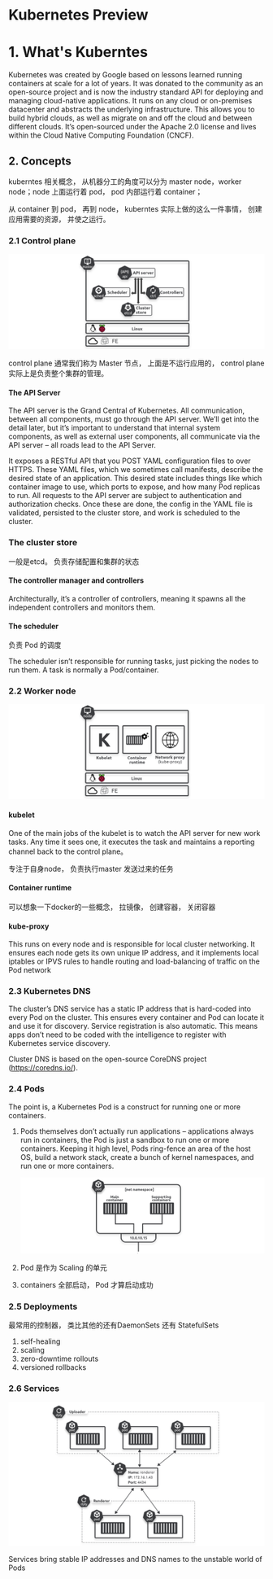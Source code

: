 # Kubernetes Preview

# 1. What's Kuberntes

Kubernetes was created by Google based on lessons learned running containers at scale for a lot of years. It was
donated to the community as an open-source project and is now the industry standard API for deploying and
managing cloud-native applications. It runs on any cloud or on-premises datacenter and abstracts the underlying
infrastructure. This allows you to build hybrid clouds, as well as migrate on and off the cloud and between
different clouds. It’s open-sourced under the Apache 2.0 license and lives within the Cloud Native Computing
Foundation (CNCF).



## 2. Concepts

kuberntes 相关概念， 从机器分工的角度可以分为 master node，worker node；node 上面运行着 pod， pod 内部运行着 container；

从 container 到 pod， 再到 node， kuberntes 实际上做的这么一件事情， 创建应用需要的资源， 并使之运行。



### 2.1 Control plane 

![Controller Plane](https://raw.githubusercontent.com/feyfree/my-github-images/main/20220415140909.png  "")

control plane 通常我们称为 Master 节点， 上面是不运行应用的， control plane 实际上是负责整个集群的管理。

#### The API Server

The API server is the Grand Central of Kubernetes. All communication, between all components, must go through the API server. We’ll get into the detail later, but it’s important to understand that internal system components, as well as external user components, all communicate via the API server – all roads lead to the API Server.

It exposes a RESTful API that you POST YAML configuration files to over HTTPS. These YAML files, which we sometimes call manifests, describe the desired state of an application. This desired state includes things like which container image to use, which ports to expose, and how many Pod replicas to run. All requests to the API server are subject to authentication and authorization checks. Once these are done, the config in the YAML file is validated, persisted to the cluster store, and work is scheduled to the cluster.

### The cluster store

一般是etcd。 负责存储配置和集群的状态

#### The controller manager and controllers

Architecturally, it’s a controller of controllers, meaning it spawns all the independent controllers and monitors
them.

#### The scheduler

负责 Pod 的调度

The scheduler isn’t responsible for running tasks, just picking the nodes to run them. A task is normally a Pod/container.

### 2.2 Worker node

![](https://raw.githubusercontent.com/feyfree/my-github-images/main/20220415141457.png)

#### kubelet

One of the main jobs of the kubelet is to watch the API server for new work tasks. Any time it sees one, it executes the task and maintains a reporting channel back to the control plane。

专注于自身node， 负责执行master 发送过来的任务

#### Container runtime

可以想象一下docker的一些概念， 拉镜像， 创建容器， 关闭容器

#### kube-proxy

This runs on every node and is responsible for local cluster networking. It ensures each node gets its own unique IP address, and it implements local iptables or IPVS rules to handle routing and load-balancing of traffic on the Pod network

### 2.3 Kubernetes DNS

The cluster’s DNS service has a static IP address that is hard-coded into every Pod on the cluster. This ensures every container and Pod can locate it and use it for discovery. Service registration is also automatic. This means apps don’t need to be coded with the intelligence to register with Kubernetes service discovery.

Cluster DNS is based on the open-source CoreDNS project (https://coredns.io/).

### 2.4 Pods

The point is, a Kubernetes Pod is a construct for running one or more containers. 

1. Pods themselves don’t actually run applications – applications always run in containers, the Pod is just a sandbox to run one or more containers. Keeping it high level, Pods ring-fence an area of the host OS, build a network stack, create a bunch of kernel namespaces, and run one or more containers.

   ![](https://raw.githubusercontent.com/feyfree/my-github-images/main/20220415142418.png)

2. Pod 是作为 Scaling 的单元

3. containers 全部启动， Pod 才算启动成功  

### 2.5 Deployments 

最常用的控制器， 类比其他的还有DaemonSets 还有 StatefulSets

1. self-healing
2. scaling
3. zero-downtime rollouts
4. versioned rollbacks

### 2.6 Services

![Services](https://raw.githubusercontent.com/feyfree/my-github-images/main/20220418085250.png)

Services bring stable IP addresses and DNS names to the unstable world of Pods